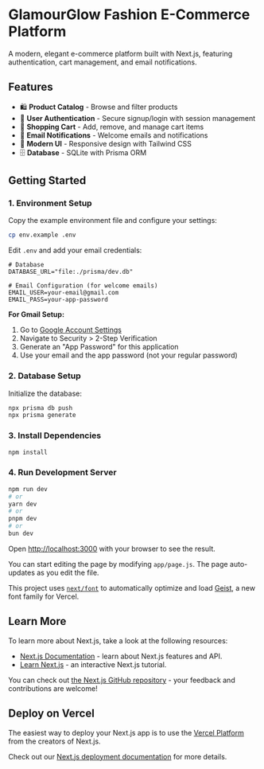 # GlamourGlow Fashion E-Commerce Platform

A modern, elegant e-commerce platform built with Next.js, featuring authentication, cart management, and email notifications.

## Features

- 🛍️ **Product Catalog** - Browse and filter products
- 🔐 **User Authentication** - Secure signup/login with session management
- 🛒 **Shopping Cart** - Add, remove, and manage cart items
- 📧 **Email Notifications** - Welcome emails and notifications
- 🎨 **Modern UI** - Responsive design with Tailwind CSS
- 🗄️ **Database** - SQLite with Prisma ORM

## Getting Started

### 1. Environment Setup

Copy the example environment file and configure your settings:

```bash
cp env.example .env
```

Edit `.env` and add your email credentials:

```env
# Database
DATABASE_URL="file:./prisma/dev.db"

# Email Configuration (for welcome emails)
EMAIL_USER=your-email@gmail.com
EMAIL_PASS=your-app-password
```

**For Gmail Setup:**
1. Go to [Google Account Settings](https://myaccount.google.com/)
2. Navigate to Security > 2-Step Verification
3. Generate an "App Password" for this application
4. Use your email and the app password (not your regular password)

### 2. Database Setup

Initialize the database:

```bash
npx prisma db push
npx prisma generate
```

### 3. Install Dependencies

```bash
npm install
```

### 4. Run Development Server

```bash
npm run dev
# or
yarn dev
# or
pnpm dev
# or
bun dev
```

Open [http://localhost:3000](http://localhost:3000) with your browser to see the result.

You can start editing the page by modifying `app/page.js`. The page auto-updates as you edit the file.

This project uses [`next/font`](https://nextjs.org/docs/app/building-your-application/optimizing/fonts) to automatically optimize and load [Geist](https://vercel.com/font), a new font family for Vercel.

## Learn More

To learn more about Next.js, take a look at the following resources:

- [Next.js Documentation](https://nextjs.org/docs) - learn about Next.js features and API.
- [Learn Next.js](https://nextjs.org/learn) - an interactive Next.js tutorial.

You can check out [the Next.js GitHub repository](https://github.com/vercel/next.js) - your feedback and contributions are welcome!

## Deploy on Vercel

The easiest way to deploy your Next.js app is to use the [Vercel Platform](https://vercel.com/new?utm_medium=default-template&filter=next.js&utm_source=create-next-app&utm_campaign=create-next-app-readme) from the creators of Next.js.

Check out our [Next.js deployment documentation](https://nextjs.org/docs/app/building-your-application/deploying) for more details.
